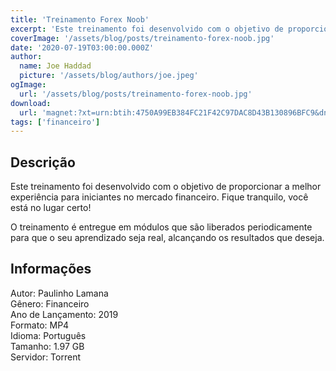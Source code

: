 ```yaml
---
title: 'Treinamento Forex Noob'
excerpt: 'Este treinamento foi desenvolvido com o objetivo de proporcionar a melhor experiência para iniciantes no mercado financeiro. Fique tranquilo, você está no lugar certo!   O treinamento é entregue em módulos que são liberados periodicamente para que o seu aprendizado seja real, alcançan'
coverImage: '/assets/blog/posts/treinamento-forex-noob.jpg'
date: '2020-07-19T03:00:00.000Z'
author:
  name: Joe Haddad
  picture: '/assets/blog/authors/joe.jpeg'
ogImage:
  url: '/assets/blog/posts/treinamento-forex-noob.jpg'
download:
  url: 'magnet:?xt=urn:btih:4750A99EB384FC21F42C97DAC8D43B130896BFC9&dn=Forex%20Noob%20-%20Paulinho%20Lamana&tr=udp%3a%2f%2ftracker.openbittorrent.com%3a1337%2fannounce&tr=udp%3a%2f%2ftracker.opentrackr.org%3a1337%2fannounce'
tags: ['financeiro']
---
```

<h2>Descrição</h2>
<p></p><p>Este treinamento foi desenvolvido com o objetivo de proporcionar a melhor experiência para iniciantes no mercado financeiro. Fique tranquilo, você está no lugar certo! </p><p>O treinamento é entregue em módulos que são liberados periodicamente para que o seu aprendizado seja real, alcançando os resultados que deseja.</p><h2>Informações</h2><p>Autor: Paulinho Lamana<br/>Gênero: Financeiro<br/>Ano de Lançamento: 2019<br/>Formato: MP4<br/>Idioma: Português<br/>Tamanho: 1.97 GB<br/>Servidor: Torrent</p>